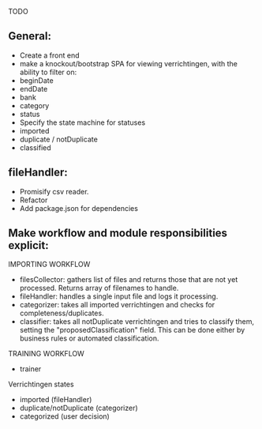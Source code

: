TODO

General:
-------------------------------
 - Create a front end
  - make a knockout/bootstrap SPA for viewing verrichtingen, with the ability to filter on:
   - beginDate
   - endDate
   - bank
   - category
   - status
 - Specify the state machine for statuses
  - imported
  - duplicate / notDuplicate
  - classified

fileHandler: 
-------------------------------
 - Promisify csv reader.
 - Refactor
 - Add package.json for dependencies


Make workflow and module responsibilities explicit:
----------------------------------------------------

IMPORTING WORKFLOW

- filesCollector: gathers list of files and returns those that are not yet processed. Returns array of filenames to handle.
- fileHandler: handles a single input file and logs it processing.
- categorizer: takes all imported verrichtingen and checks for completeness/duplicates.
- classifier: takes all notDuplicate verrichtingen and tries to classify them, setting the "proposedClassification" field. This can be done either by business rules or automated classification.

TRAINING WORKFLOW

- trainer

Verrichtingen states
- imported (fileHandler)
- duplicate/notDuplicate (categorizer)
- categorized (user decision)

